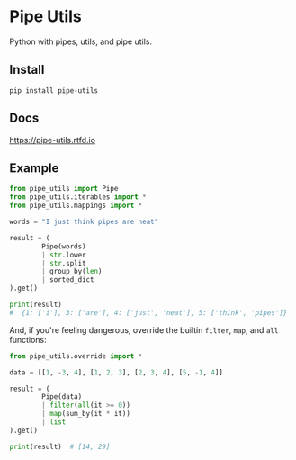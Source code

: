 # Pipe Utils

Python with pipes, utils, and pipe utils.

## Install

```
pip install pipe-utils
```

## Docs

https://pipe-utils.rtfd.io

## Example

```python
from pipe_utils import Pipe
from pipe_utils.iterables import *
from pipe_utils.mappings import *

words = "I just think pipes are neat"

result = (
        Pipe(words)
        | str.lower
        | str.split
        | group_by(len)
        | sorted_dict
).get()

print(result)
#  {1: ['i'], 3: ['are'], 4: ['just', 'neat'], 5: ['think', 'pipes']}
```

And, if you're feeling dangerous, override the builtin `filter`, `map`,
and `all` functions:

```python
from pipe_utils.override import *

data = [[1, -3, 4], [1, 2, 3], [2, 3, 4], [5, -1, 4]]

result = (
        Pipe(data)
        | filter(all(it >= 0))
        | map(sum_by(it * it))
        | list
).get()

print(result)  # [14, 29]
```
